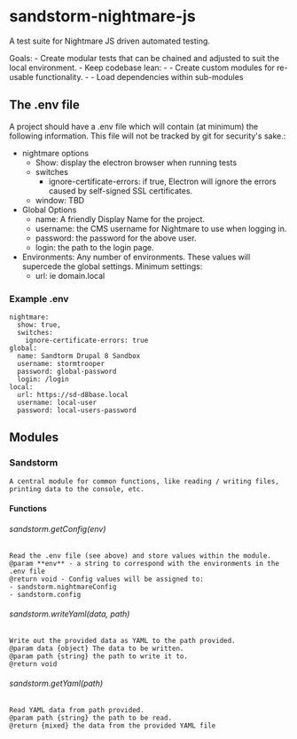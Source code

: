 # sandstorm-nightmare-js
A test suite for Nightmare JS driven automated testing.

Goals:
	- Create modular tests that can be chained and adjusted  to suit the local environment.
	- Keep codebase lean: 
	- - Create custom modules for re-usable functionality.
	- - Load dependencies within sub-modules
## The .env file
A project should have a .env file which will contain (at minimum) the following information. This file will not be tracked by git for security's sake.:
- nightmare options
	- Show: display the electron browser when running tests
	- switches
		- ignore-certificate-errors: if true, Electron will ignore the errors caused by self-signed SSL certificates.
	- window: TBD
- Global Options
	- name: A friendly Display Name for the project.
	- username: the CMS username for Nightmare to use when logging in.
	- password: the password for the above user.
	- login: the path to the login page.
- Environments:
Any number of environments. These values will supercede the global settings. Minimum settings:
	- url: ie domain.local

### Example .env
	nightmare:
	  show: true,
	  switches:
	    ignore-certificate-errors: true
	global:
	  name: Sandtorm Drupal 8 Sandbox
	  username: stormtrooper
	  password: global-password
	  login: /login
	local:
	  url: https://sd-d8base.local
	  username: local-user
	  password: local-users-password
## Modules

### Sandstorm
	A central module for common functions, like reading / writing files, printing data to the console, etc.

#### Functions

###### sandstorm.getConfig(env)
	Read the .env file (see above) and store values within the module.
	@param **env** - a string to correspond with the environments in the .env file
	@return void - Config values will be assigned to:
	- sandstorm.nightmareConfig
	- sandstorm.config

###### sandstorm.writeYaml(data, path)
	Write out the provided data as YAML to the path provided.
	@param data {object} The data to be written.
	@param path {string} the path to write it to.
	@return void

###### sandstorm.getYaml(path)
	Read YAML data from path provided.
	@param path {string} the path to be read.
	@return {mixed} the data from the provided YAML file